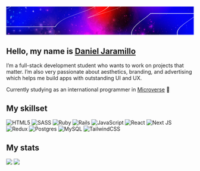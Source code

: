 [![](./bannerGH.jpg)](https://l4nding.netlify.app/)

## Hello, my name is [Daniel Jaramillo](https://l4nding.netlify.app/)
<p>I’m a full-stack development student who wants to work on projects that matter. I’m also very passionate about aesthetics, branding, and advertising which helps me build apps with outstanding UI and UX.</p>

<p>Currently studying as an international programmer in <a href="https://www.microverse.org/" target="_blank">Microverse</a> 💪</p>

## My skillset

![HTML5](https://img.shields.io/badge/html5-%23E34F26.svg?style=for-the-badge&logo=html5&logoColor=white)
![SASS](https://img.shields.io/badge/SASS-hotpink.svg?style=for-the-badge&logo=SASS&logoColor=white)
![Ruby](https://img.shields.io/badge/ruby-%23CC342D.svg?style=for-the-badge&logo=ruby&logoColor=white)
![Rails](https://img.shields.io/badge/rails-%23CC0000.svg?style=for-the-badge&logo=ruby-on-rails&logoColor=white)
![JavaScript](https://img.shields.io/badge/javascript-%23323330.svg?style=for-the-badge&logo=javascript&logoColor=%23F7DF1E)
![React](https://img.shields.io/badge/react-%2320232a.svg?style=for-the-badge&logo=react&logoColor=%2361DAFB)
![Next JS](https://img.shields.io/badge/Next-black?style=for-the-badge&logo=next.js&logoColor=white)
![Redux](https://img.shields.io/badge/redux-%23593d88.svg?style=for-the-badge&logo=redux&logoColor=white)
![Postgres](https://img.shields.io/badge/postgres-%23316192.svg?style=for-the-badge&logo=postgresql&logoColor=white)
![MySQL](https://img.shields.io/badge/mysql-%2300f.svg?style=for-the-badge&logo=mysql&logoColor=white)
![TailwindCSS](https://img.shields.io/badge/tailwindcss-%2338B2AC.svg?style=for-the-badge&logo=tailwind-css&logoColor=white)



## My stats

<div>
  <img src="https://github-readme-stats.vercel.app/api?username=D4nielJ&show_icons=true&?count_private=true?&theme=dark" />
  <img src="https://github-readme-stats.vercel.app/api/top-langs/?username=d4nielj&layout=compact&theme=dark" />
</div>

